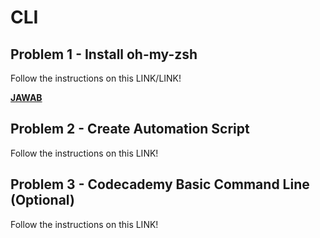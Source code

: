 # CLI
## Problem 1 - Install oh-my-zsh
Follow the instructions on this LINK/LINK!

**[JAWAB](./problem1/README.md)**

## Problem 2 - Create Automation Script

Follow the instructions on this LINK!

## Problem 3 - Codecademy Basic Command Line (Optional)

Follow the instructions on this LINK!
